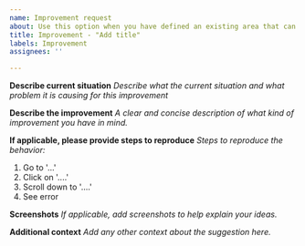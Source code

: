 ```yaml
---
name: Improvement request
about: Use this option when you have defined an existing area that can be improved.
title: Improvement - "Add title"
labels: Improvement
assignees: ''

---
```


**Describe current situation**
_Describe what the current situation and what problem it is causing for this improvement_

**Describe the improvement**
_A clear and concise description of what kind of improvement you have in mind._

**If applicable, please provide steps to reproduce**
_Steps to reproduce the behavior:_  
1. Go to '...'
2. Click on '....'
3. Scroll down to '....'
4. See error

**Screenshots**
_If applicable, add screenshots to help explain your ideas._

**Additional context**
_Add any other context about the suggestion here._
